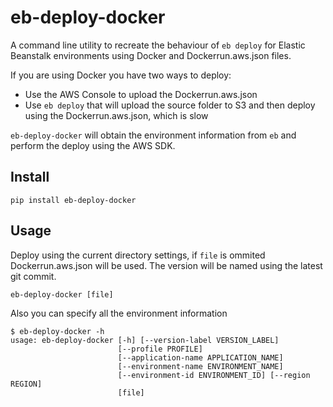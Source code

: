 # eb-deploy-docker

A command line utility to recreate the behaviour of `eb deploy` for Elastic Beanstalk environments using Docker and Dockerrun.aws.json files.

If you are using Docker you have two ways to deploy:
- Use the AWS Console to upload the Dockerrun.aws.json
- Use `eb deploy` that will upload the source folder to S3 and then deploy using the Dockerrun.aws.json, which is slow

`eb-deploy-docker` will obtain the environment information from `eb` and perform the deploy using the AWS SDK.

## Install

```
pip install eb-deploy-docker
```

## Usage

Deploy using the current directory settings, if `file` is ommited Dockerrun.aws.json will be used. The version will be named using the latest git commit.

```
eb-deploy-docker [file]
```

Also you can specify all the environment information

```
$ eb-deploy-docker -h
usage: eb-deploy-docker [-h] [--version-label VERSION_LABEL]
                        [--profile PROFILE]
                        [--application-name APPLICATION_NAME]
                        [--environment-name ENVIRONMENT_NAME]
                        [--environment-id ENVIRONMENT_ID] [--region REGION]
                        [file]
```
